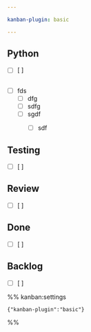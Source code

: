 ```yaml
---

kanban-plugin: basic

---
```


## Python

- [ ] [ ]


## 

- [ ] fds
	- [ ] dfg
	- [ ] sdfg
	- [ ] sgdf
		- [ ] sdf


## Testing

- [ ] [ ]


## Review

- [ ] [ ]


## Done

- [ ] [ ]


## Backlog

- [ ] [ ]




%% kanban:settings
```
{"kanban-plugin":"basic"}
```
%%